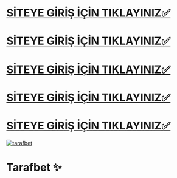 # [SİTEYE GİRİŞ İÇİN TIKLAYINIZ✅](https://short-link.me/16hmE)
# [SİTEYE GİRİŞ İÇİN TIKLAYINIZ✅](https://short-link.me/16hmE)
# [SİTEYE GİRİŞ İÇİN TIKLAYINIZ✅](https://short-link.me/16hmE)
# [SİTEYE GİRİŞ İÇİN TIKLAYINIZ✅](https://short-link.me/16hmE)
# [SİTEYE GİRİŞ İÇİN TIKLAYINIZ✅](https://short-link.me/16hmE)

[![tarafbet](https://github.com/user-attachments/assets/7435cb9a-fc9f-4764-9d98-09d4889f83e1)](https://short-link.me/16hmE)


# Tarafbet ✨
